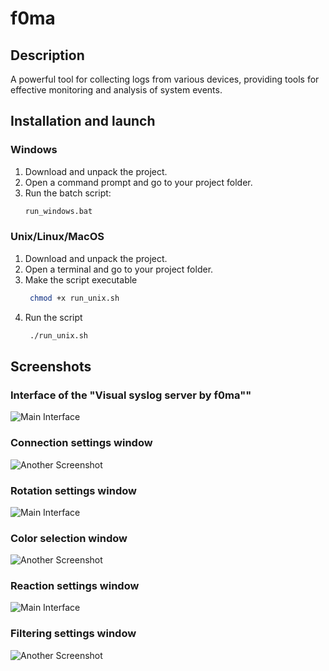 # f0ma

## Description
A powerful tool for collecting logs from various devices, providing tools for effective monitoring and analysis of system events.

## Installation and launch

### Windows
1. Download and unpack the project.
2. Open a command prompt and go to your project folder.
3. Run the batch script:
    ```cmd
    run_windows.bat
    ```

### Unix/Linux/MacOS
1. Download and unpack the project.
2. Open a terminal and go to your project folder.
3. Make the script executable 
   ```bash
    chmod +x run_unix.sh
   ```
4. Run the script
   ```bash
    ./run_unix.sh
    ```
## Screenshots

### Interface of the "Visual syslog server by f0ma""
![Main Interface](images/1.jpg)

### Connection settings window
![Another Screenshot](images/2.jpg)

### Rotation settings window
![Main Interface](images/3.jpg)

### Color selection window
![Another Screenshot](images/4.jpg)

### Reaction settings window
![Main Interface](images/5.jpg)

### Filtering settings window
![Another Screenshot](images/6.jpg)

